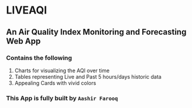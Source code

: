 # LIVEAQI

## An Air Quality Index Monitoring and Forecasting Web App

### Contains the following
1. Charts for visualizing the AQI over time
2. Tables representing Live and Past 5 hours/days historic data
3. Appealing Cards with vivid colors

### This App is fully built by `Aashir Farooq`